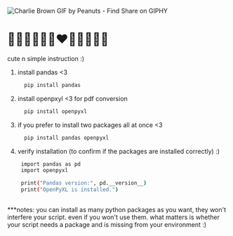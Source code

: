 ![Charlie Brown GIF by Peanuts - Find   Share on GIPHY](https://github.com/user-attachments/assets/00e6beeb-997e-4128-b546-4772411370b9)


# 🤍🖤🩵💙💛🩷❤️🧡💚💜🤎🩶
cute n simple instruction :)

1. install pandas <3

    ``` bash
      pip install pandas

2. install openpxyl <3 for pdf conversion

   ``` bash
     pip install openpyxl

3. if you prefer to install two packages all at once <3
   ``` bash
     pip install pandas openpyxl

4. verify installation (to confirm if the packages are installed correctly) :)
   
   ```bash
    import pandas as pd
    import openpyxl

    print("Pandas version:", pd.__version__)
    print("OpenPyXL is installed.")
  
***notes: you can install as many python packages as you want, they won't interfere your script. even if you won't use them.
what matters is whether your script needs a package and is missing from your environment :) 
